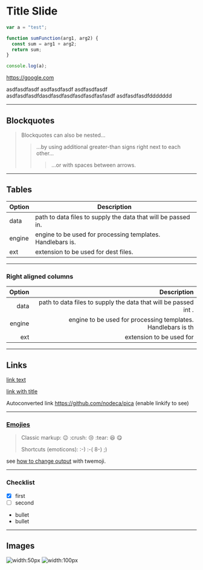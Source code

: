 # Title Slide

```js
var a = "test";

function sumFunction(arg1, arg2) {
  const sum = arg1 + arg2;
  return sum;
}

console.log(a);
```

https://google.com

asdfasdfasdf
asdfasdfasdf
asdfasdfasdf
asdfasdfasdfdasdfasdfasdfasdfasdfasfasdf
asdfasdfasdfddddddd

---

## Blockquotes

> Blockquotes can also be nested...
>
> > ...by using additional greater-than signs right next to each other...
> >
> > > ...or with spaces between arrows.

---

## Tables

| Option | Description                                                   |
| ------ | ------------------------------------------------------------- |
| data   | path to data files to supply the data that will be passed in. |
| engine | engine to be used for processing templates. Handlebars is.    |
| ext    | extension to be used for dest files.                          |

---

### Right aligned columns

| Option |                                                     Description |
| -----: | --------------------------------------------------------------: |
|   data | path to data files to supply the data that will be passed int . |
| engine |    engine to be used for processing templates. Handlebars is th |
|    ext |                                        extension to be used for |

---

## Links

[link text](http://dev.nodeca.com)

[link with title](http://nodeca.github.io/pica/demo/ "title text!")

Autoconverted link https://github.com/nodeca/pica (enable linkify to see)

---

### [Emojies](https://github.com/markdown-it/markdown-it-emoji)

> Classic markup: :wink: :crush: :cry: :tear: :laughing: :yum:
>
> Shortcuts (emoticons): :-) :-( 8-) ;)

see [how to change output](https://github.com/markdown-it/markdown-it-emoji#change-output) with twemoji.

---

### Checklist

- [x] first
- [ ] second

* bullet
* bullet

---

## Images

![width:50px](https://octodex.github.com/images/minion.png)
![width:100px](https://octodex.github.com/images/stormtroopocat.jpg "The Stormtroopocat")
